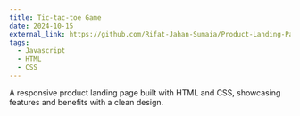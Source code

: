 ```yaml
---
title: Tic-tac-toe Game
date: 2024-10-15
external_link: https://github.com/Rifat-Jahan-Sumaia/Product-Landing-Page
tags:
  - Javascript
  - HTML
  - CSS
---
```


A responsive product landing page built with HTML and CSS, showcasing features and benefits with a clean design.

<!--more-->
